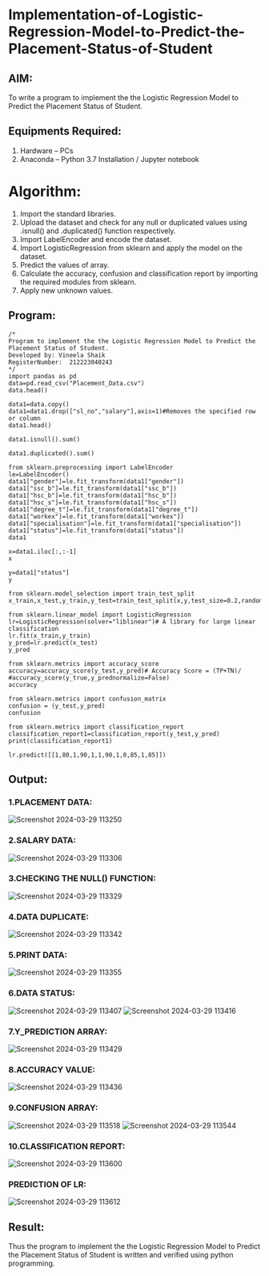 # Implementation-of-Logistic-Regression-Model-to-Predict-the-Placement-Status-of-Student

## AIM:
To write a program to implement the the Logistic Regression Model to Predict the Placement Status of Student.

## Equipments Required:
1. Hardware – PCs
2. Anaconda – Python 3.7 Installation / Jupyter notebook

# Algorithm:
1. Import the standard libraries.
2. Upload the dataset and check for any null or duplicated values using .isnull()   and .duplicated() function respectively. 
3. Import LabelEncoder and encode the dataset.
4. Import LogisticRegression from sklearn and apply the model on the dataset.
5. Predict the values of array.
6. Calculate the accuracy, confusion and classification report by importing the required modules from sklearn.
7. Apply new unknown values. 

## Program:
```
/*
Program to implement the the Logistic Regression Model to Predict the Placement Status of Student.
Developed by: Vineela Shaik
RegisterNumber:  212223040243
*/
import pandas as pd
data=pd.read_csv("Placement_Data.csv")
data.head()

data1=data.copy()
data1=data1.drop(["sl_no","salary"],axis=1)#Removes the specified row or column
data1.head()

data1.isnull().sum()

data1.duplicated().sum()

from sklearn.preprocessing import LabelEncoder
le=LabelEncoder()
data1["gender"]=le.fit_transform(data1["gender"])
data1["ssc_b"]=le.fit_transform(data1["ssc_b"])
data1["hsc_b"]=le.fit_transform(data1["hsc_b"])
data1["hsc_s"]=le.fit_transform(data1["hsc_s"])
data1["degree_t"]=le.fit_transform(data1["degree_t"])
data1["workex"]=le.fit_transform(data1["workex"])
data1["specialisation"]=le.fit_transform(data1["specialisation"])
data1["status"]=le.fit_transform(data1["status"])
data1

x=data1.iloc[:,:-1]
x

y=data1["status"]
y

from sklearn.model_selection import train_test_split
x_train,x_test,y_train,y_test=train_test_split(x,y,test_size=0.2,random_state=0)

from sklearn.linear_model import LogisticRegression
lr=LogisticRegression(solver="liblinear")# A library for large linear classification
lr.fit(x_train,y_train)
y_pred=lr.predict(x_test)
y_pred

from sklearn.metrics import accuracy_score
accuracy=accuracy_score(y_test,y_pred)# Accuracy Score = (TP+TN)/
#accuracy_score(y_true,y_prednormalize=False)
accuracy

from sklearn.metrics import confusion_matrix
confusion = (y_test,y_pred)
confusion

from sklearn.metrics import classification_report
classification_report1=classification_report(y_test,y_pred)
print(classification_report1)

lr.predict([[1,80,1,90,1,1,90,1,0,85,1,85]])
```

## Output:

### 1.PLACEMENT DATA:  
![Screenshot 2024-03-29 113250](https://github.com/VineelaShaik/Implementation-of-Logistic-Regression-Model-to-Predict-the-Placement-Status-of-Student/assets/144340862/2805e64e-52d9-49e8-aec8-59133dd9acb6)
### 2.SALARY DATA:
![Screenshot 2024-03-29 113306](https://github.com/VineelaShaik/Implementation-of-Logistic-Regression-Model-to-Predict-the-Placement-Status-of-Student/assets/144340862/26d11fe3-a1b9-4c77-9d7d-5505de50c9a0)
### 3.CHECKING THE NULL() FUNCTION:
![Screenshot 2024-03-29 113329](https://github.com/VineelaShaik/Implementation-of-Logistic-Regression-Model-to-Predict-the-Placement-Status-of-Student/assets/144340862/9b9e4e2d-e5d1-4cad-96b1-23763422948f)
### 4.DATA DUPLICATE:
![Screenshot 2024-03-29 113342](https://github.com/VineelaShaik/Implementation-of-Logistic-Regression-Model-to-Predict-the-Placement-Status-of-Student/assets/144340862/dcb4b902-8204-4ca2-84c7-7416b94829f8)
### 5.PRINT DATA:
![Screenshot 2024-03-29 113355](https://github.com/VineelaShaik/Implementation-of-Logistic-Regression-Model-to-Predict-the-Placement-Status-of-Student/assets/144340862/dc12d481-8361-4627-8f8e-562a45d98704)
### 6.DATA STATUS:
![Screenshot 2024-03-29 113407](https://github.com/VineelaShaik/Implementation-of-Logistic-Regression-Model-to-Predict-the-Placement-Status-of-Student/assets/144340862/d7b2176a-87ad-4661-81ba-403a2fdc30de)
![Screenshot 2024-03-29 113416](https://github.com/VineelaShaik/Implementation-of-Logistic-Regression-Model-to-Predict-the-Placement-Status-of-Student/assets/144340862/cfdfc0e2-ce3d-45f5-b3f5-2702f4df680c)
### 7.Y_PREDICTION ARRAY:
![Screenshot 2024-03-29 113429](https://github.com/VineelaShaik/Implementation-of-Logistic-Regression-Model-to-Predict-the-Placement-Status-of-Student/assets/144340862/80e5d893-926f-4a2a-8bb7-d8fc1858749d)

### 8.ACCURACY VALUE:
![Screenshot 2024-03-29 113436](https://github.com/VineelaShaik/Implementation-of-Logistic-Regression-Model-to-Predict-the-Placement-Status-of-Student/assets/144340862/c6c42e8b-aecd-4902-b19f-5b281354f0d6)
### 9.CONFUSION ARRAY:
![Screenshot 2024-03-29 113518](https://github.com/VineelaShaik/Implementation-of-Logistic-Regression-Model-to-Predict-the-Placement-Status-of-Student/assets/144340862/ee7f0b0c-aca8-41bc-975d-fca433a33fdf)
![Screenshot 2024-03-29 113544](https://github.com/VineelaShaik/Implementation-of-Logistic-Regression-Model-to-Predict-the-Placement-Status-of-Student/assets/144340862/dfdde437-e9bc-46f7-8f8e-c969342daadc)
### 10.CLASSIFICATION REPORT:
![Screenshot 2024-03-29 113600](https://github.com/VineelaShaik/Implementation-of-Logistic-Regression-Model-to-Predict-the-Placement-Status-of-Student/assets/144340862/c0890097-711b-46cb-9206-57678c2fb97c)
### PREDICTION OF LR:
![Screenshot 2024-03-29 113612](https://github.com/VineelaShaik/Implementation-of-Logistic-Regression-Model-to-Predict-the-Placement-Status-of-Student/assets/144340862/38ff348e-d19a-4655-ac6b-145e428eaa43)
## Result:
Thus the program to implement the the Logistic Regression Model to Predict the Placement Status of Student is written and verified using python programming.
